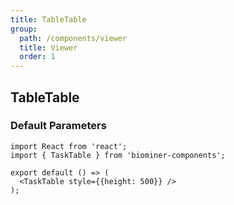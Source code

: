```yaml
---
title: TableTable
group:
  path: /components/viewer
  title: Viewer
  order: 1
---
```


## TableTable

### Default Parameters

```tsx
import React from 'react';
import { TaskTable } from 'biominer-components';

export default () => (
  <TaskTable style={{height: 500}} />
);
```

<API></API>
